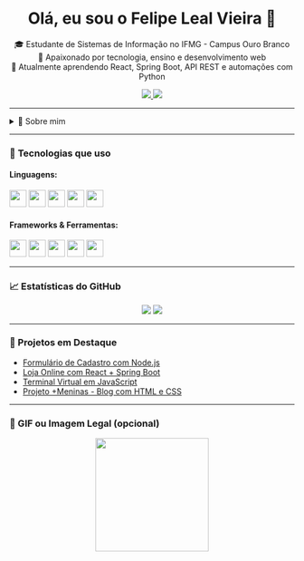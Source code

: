 <!-- Título centralizado -->
<div align="center">
  <h1>Olá, eu sou o Felipe Leal Vieira 👋</h1>
</div>

<!-- Apresentação -->
<p align="center">
  🎓 Estudante de Sistemas de Informação no IFMG - Campus Ouro Branco <br>
  🚀 Apaixonado por tecnologia, ensino e desenvolvimento web <br>
  🧠 Atualmente aprendendo React, Spring Boot, API REST e automações com Python <br>
</p>

<!-- Contatos -->
<div align="center">
  <a href="https://www.linkedin.com/in/seu-perfil-linkedin" target="_blank">
    <img src="https://img.shields.io/badge/LinkedIn-0077B5?style=for-the-badge&logo=linkedin&logoColor=white"/>
  </a>
  <a href="mailto:lealvieirafelipe@gmail.com" target="_blank">
    <img src="https://img.shields.io/badge/Gmail-D14836?style=for-the-badge&logo=gmail&logoColor=white"/>
  </a>
</div>

---

<details>
  <summary>📖 Sobre mim</summary>
  
  - 💻 Gosto de desenvolver projetos práticos com Node.js, React, Java e banco de dados MySQL/PostgreSQL.
  - 📊 Também me interesso por automação, APIs e ferramentas de Business Intelligence.
  - ✨ Curto participar de maratonas de programação e desafios técnicos.
  - 🎯 Meu objetivo é trabalhar com desenvolvimento web e soluções inteligentes com IA no futuro.
</details>

---

### 🧰 **Tecnologias que uso**
#### Linguagens:
<p>
  <img src="https://cdn.jsdelivr.net/gh/devicons/devicon/icons/javascript/javascript-original.svg" height="30"/>
  <img src="https://cdn.jsdelivr.net/gh/devicons/devicon/icons/java/java-original.svg" height="30"/>
  <img src="https://cdn.jsdelivr.net/gh/devicons/devicon/icons/python/python-original.svg" height="30"/>
  <img src="https://cdn.jsdelivr.net/gh/devicons/devicon/icons/html5/html5-original.svg" height="30"/>
  <img src="https://cdn.jsdelivr.net/gh/devicons/devicon/icons/css3/css3-original.svg" height="30"/>
</p>

#### Frameworks & Ferramentas:
<p>
  <img src="https://cdn.jsdelivr.net/gh/devicons/devicon/icons/react/react-original.svg" height="30"/>
  <img src="https://cdn.jsdelivr.net/gh/devicons/devicon/icons/spring/spring-original.svg" height="30"/>
  <img src="https://cdn.jsdelivr.net/gh/devicons/devicon/icons/nodejs/nodejs-original.svg" height="30"/>
  <img src="https://cdn.jsdelivr.net/gh/devicons/devicon/icons/mysql/mysql-original.svg" height="30"/>
  <img src="https://cdn.jsdelivr.net/gh/devicons/devicon/icons/postgresql/postgresql-original.svg" height="30"/>
</p>

---

### 📈 Estatísticas do GitHub
<p align="center">
  <img src="https://github-readme-stats.vercel.app/api?username=seu-usuario-github&show_icons=true&theme=tokyonight" />
  <img src="https://github-readme-stats.vercel.app/api/top-langs/?username=seu-usuario-github&layout=compact&theme=tokyonight" />
</p>

---

### 🧪 Projetos em Destaque
- [Formulário de Cadastro com Node.js](https://github.com/seu-usuario/formulario-node)
- [Loja Online com React + Spring Boot](https://github.com/seu-usuario/loja-react-spring)
- [Terminal Virtual em JavaScript](https://github.com/seu-usuario/terminal-simulador)
- [Projeto +Meninas - Blog com HTML e CSS](https://github.com/seu-usuario/mais-meninas)

---

### 🎥 GIF ou Imagem Legal (opcional)
<p align="center">
  <img src="https://media.giphy.com/media/qgQUggAC3Pfv687qPC/giphy.gif" height="200"/>
</p>
